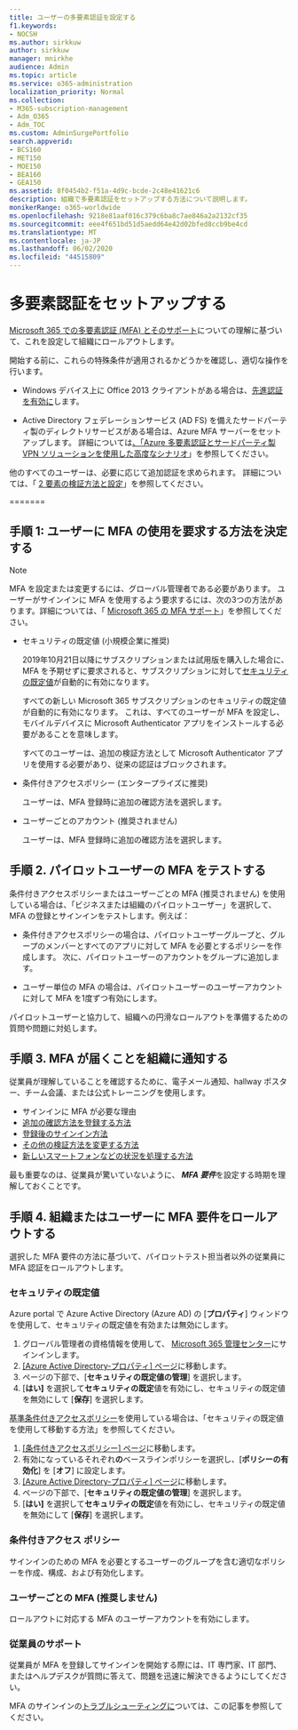 ```yaml
---
title: ユーザーの多要素認証を設定する
f1.keywords:
- NOCSH
ms.author: sirkkuw
author: sirkkuw
manager: mnirkhe
audience: Admin
ms.topic: article
ms.service: o365-administration
localization_priority: Normal
ms.collection:
- M365-subscription-management
- Adm_O365
- Adm_TOC
ms.custom: AdminSurgePortfolio
search.appverid:
- BCS160
- MET150
- MOE150
- BEA160
- GEA150
ms.assetid: 8f0454b2-f51a-4d9c-bcde-2c48e41621c6
description: 組織で多要素認証をセットアップする方法について説明します。
monikerRange: o365-worldwide
ms.openlocfilehash: 9218e81aaf016c379c6ba8c7ae846a2a2132cf35
ms.sourcegitcommit: eee4f651bd51d5aedd64e42d02bfed8ccb9be4cd
ms.translationtype: MT
ms.contentlocale: ja-JP
ms.lasthandoff: 06/02/2020
ms.locfileid: "44515809"
---
```

# <a name="set-up-multi-factor-authentication"></a>多要素認証をセットアップする
  
[Microsoft 365 での多要素認証 (MFA) とそのサポート](multi-factor-authentication-microsoft-365.md)についての理解に基づいて、これを設定して組織にロールアウトします。

開始する前に、これらの特殊条件が適用されるかどうかを確認し、適切な操作を行います。

- Windows デバイス上に Office 2013 クライアントがある場合は、[先進認証を有効に](https://docs.microsoft.com/microsoft-365/admin/security-and-compliance/enable-modern-authentication)します。

- Active Directory フェデレーションサービス (AD FS) を備えたサードパーティ製のディレクトリサービスがある場合は、Azure MFA サーバーをセットアップします。 詳細については[、「Azure 多要素認証とサードパーティ製 VPN ソリューションを使用した高度なシナリオ](https://docs.microsoft.com/azure/active-directory/authentication/howto-mfaserver-nps-vpn)」を参照してください。


他のすべてのユーザーは、必要に応じて追加認証を求められます。 詳細については、「 [2 要素の検証方法と設定](https://docs.microsoft.com/azure/active-directory/user-help/multi-factor-authentication-end-user-manage-settings#turn-on-two-factor-verification-prompts-on-a-trusted-device)」を参照してください。

=======
## <a name="step-1-decide-on-the-method-of-requiring-your-users-to-use-mfa"></a>手順 1: ユーザーに MFA の使用を要求する方法を決定する

> [!NOTE]
> MFA を設定または変更するには、グローバル管理者である必要があります。 ユーザーがサインインに MFA を使用するよう要求するには、次の3つの方法があります。詳細については、「 [Microsoft 365 の MFA サポート](multi-factor-authentication-microsoft-365.md)」を参照してください。

- セキュリティの既定値 (小規模企業に推奨)

  2019年10月21日以降にサブスクリプションまたは試用版を購入した場合に、MFA を予期せずに要求されると、サブスクリプションに対して[セキュリティの既定値](https://docs.microsoft.com/azure/active-directory/fundamentals/concept-fundamentals-security-defaults)が自動的に有効になります。
  
  すべての新しい Microsoft 365 サブスクリプションのセキュリティの既定値が自動的に有効になります。 これは、すべてのユーザーが MFA を設定し、モバイルデバイスに Microsoft Authenticator アプリをインストールする必要があることを意味します。

  すべてのユーザーは、追加の検証方法として Microsoft Authenticator アプリを使用する必要があり、従来の認証はブロックされます。 

- 条件付きアクセスポリシー (エンタープライズに推奨)

  ユーザーは、MFA 登録時に追加の確認方法を選択します。

- ユーザーごとのアカウント (推奨されません)

  ユーザーは、MFA 登録時に追加の確認方法を選択します。

## <a name="step-2-test-mfa-on-your-pilot-users"></a>手順 2.  パイロットユーザーの MFA をテストする

条件付きアクセスポリシーまたはユーザーごとの MFA (推奨されません) を使用している場合は、「ビジネスまたは組織のパイロットユーザー」を選択して、MFA の登録とサインインをテストします。例えば：

- 条件付きアクセスポリシーの場合は、パイロットユーザーグループと、グループのメンバーとすべてのアプリに対して MFA を必要とするポリシーを作成します。 次に、パイロットユーザーのアカウントをグループに追加します。

- ユーザー単位の MFA の場合は、パイロットユーザーのユーザーアカウントに対して MFA を1度ずつ有効にします。

パイロットユーザーと協力して、組織への円滑なロールアウトを準備するための質問や問題に対処します。

## <a name="step-3-inform-your-organization-that-mfa-is-coming"></a>手順 3. MFA が届くことを組織に通知する

従業員が理解していることを確認するために、電子メール通知、hallway ポスター、チーム会議、または公式トレーニングを使用します。

- サインインに MFA が必要な理由
- [追加の確認方法を登録する方法](https://support.office.com/article/set-up-your-microsoft-365-sign-in-for-multi-factor-authentication-ace1d096-61e5-449b-a875-58eb3d74de14?ui=en-US&rs=en-001&ad=US)
- [登録後のサインイン方法](https://support.office.com/article/sign-in-to-microsoft-365-with-multi-factor-authentication-2b856342-170a-438e-9a4f-3c092394d3cb)
- [その他の検証方法を変更する方法](https://support.office.com/article/change-how-you-do-additional-verification-956ec8d0-7081-4518-a701-f8414cc20831)
- [新しいスマートフォンなどの状況を処理する方法](https://support.office.com/article/fix-common-problems-with-multi-factor-authentication-6951be76-af50-49a4-847f-21391eaa59f2)

最も重要なのは、従業員が驚いていないように、 ***MFA 要件***を設定する時期を理解しておくことです。

## <a name="step-4-roll-out-the-mfa-requirement-to-your-organization-or-users"></a>手順 4. 組織またはユーザーに MFA 要件をロールアウトする

選択した MFA 要件の方法に基づいて、パイロットテスト担当者以外の従業員に MFA 認証をロールアウトします。

### <a name="security-defaults"></a>セキュリティの既定値

Azure portal で Azure Active Directory (Azure AD) の [**プロパティ**] ウィンドウを使用して、セキュリティの既定値を有効または無効にします。

1.  グローバル管理者の資格情報を使用して、 [Microsoft 365 管理センター](https://admin.microsoft.com)にサインインします。
2.  [ [Azure Active Directory-プロパティ] ページ](https://portal.azure.com/#blade/Microsoft_AAD_IAM/ActiveDirectoryMenuBlade/Properties)に移動します。
3.  ページの下部で、[**セキュリティの既定値の管理**] を選択します。
4.  [**はい]** を選択して**セキュリティの既定**値を有効にし、セキュリティの既定値を無効にして [**保存**] を選択します。

[基準条件付きアクセスポリシー](https://docs.microsoft.com/azure/active-directory/conditional-access/concept-baseline-protection)を使用している場合は、「セキュリティの既定値を使用して移動する方法」を参照してください。

1.  [[条件付きアクセスポリシー] ページ](https://portal.azure.com/#blade/Microsoft_AAD_IAM/ConditionalAccessBlade/Policies)に移動します。
2.  有効になっているそれぞれ**の**ベースラインポリシーを選択し、[**ポリシーの有効化**] を [**オフ**] に設定します。
2.  [ [Azure Active Directory-プロパティ] ページ](https://portal.azure.com/#blade/Microsoft_AAD_IAM/ActiveDirectoryMenuBlade/Properties)に移動します。
4.  ページの下部で、[**セキュリティの既定値の管理**] を選択します。
5.  [**はい]** を選択して**セキュリティの既定**値を有効にし、セキュリティの既定値を無効にして [**保存**] を選択します。

### <a name="conditional-access-policies"></a>条件付きアクセス ポリシー

サインインのための MFA を必要とするユーザーのグループを含む適切なポリシーを作成、構成、および有効化します。

### <a name="per-user-mfa-not-recommended"></a>ユーザーごとの MFA (推奨しません)

ロールアウトに対応する MFA のユーザーアカウントを有効にします。

### <a name="supporting-your-employees"></a>従業員のサポート

従業員が MFA を登録してサインインを開始する際には、IT 専門家、IT 部門、またはヘルプデスクが質問に答えて、問題を迅速に解決できるようにしてください。

MFA のサインインの[トラブルシューティングに](https://support.office.com/article/fix-common-problems-with-multi-factor-authentication-6951be76-af50-49a4-847f-21391eaa59f2)ついては、この記事を参照してください。 


